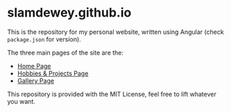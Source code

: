 # slamdewey.github.io

This is the repository for my personal website, written using Angular (check `package.json` for version).

The three main pages of the site are the:

- [Home Page](https://github.com/SlamDewey/slamdewey.github.io/tree/master/src/app/home)
- [Hobbies & Projects Page](https://github.com/SlamDewey/slamdewey.github.io/tree/master/src/app/projects)
- [Gallery Page](https://github.com/SlamDewey/slamdewey.github.io/tree/master/src/app/gallery)

This repository is provided with the MIT License, feel free to lift whatever you want.
